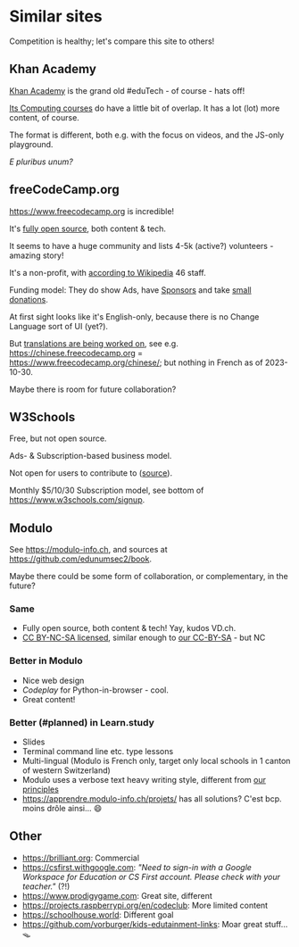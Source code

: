 # Similar sites

Competition is healthy; let's compare this site to others!

## Khan Academy

[Khan Academy](https://www.khanacademy.org) is the grand old #eduTech - of course - hats off!

[Its Computing courses](https://www.khanacademy.org/computing) do have a little bit of overlap. It has a lot (lot) more content, of course.

The format is different, both e.g. with the focus on videos, and the JS-only playground.

_E pluribus unum?_

## freeCodeCamp.org

https://www.freecodecamp.org is incredible!

It's [fully open source](https://github.com/freeCodeCamp/), both content & tech.

It seems to have a huge community and lists 4-5k (active?) volunteers - amazing story!

It's a non-profit, with [according to Wikipedia](https://en.wikipedia.org/wiki/FreeCodeCamp) 46 staff.

Funding model: They do show Ads, have [Sponsors](https://www.freecodecamp.org/news/sponsors/) and take [small donations](https://www.freecodecamp.org/donate/).

At first sight looks like it's English-only, because there is no Change Language sort of UI (yet?).

But [translations are being worked on](https://www.freecodecamp.org/news/help-translate-freecodecamp-language/), see e.g. https://chinese.freecodecamp.org = https://www.freecodecamp.org/chinese/; but nothing in French as of 2023-10-30.

Maybe there is room for future collaboration?

## W3Schools

Free, but not open source.

Ads- & Subscription-based business model.

Not open for users to contribute to ([source](https://w3schools.invisionzone.com/topic/63231-how-can-i-contribute/)).

Monthly $5/10/30 Subscription model, see bottom of https://www.w3schools.com/signup.

## Modulo

See https://modulo-info.ch, and sources at https://github.com/edunumsec2/book.

Maybe there could be some form of collaboration, or complementary, in the future?

### Same

- Fully open source, both content & tech! Yay, kudos VD.ch.
- [CC BY-NC-SA licensed](https://github.com/edunumsec2/book/blob/master/LICENCE.md),
  similar enough to [our CC-BY-SA](https://github.com/www-learn-study/saraswati.learn.study/blob/main/LICENSE) - but NC

### Better in Modulo

- Nice web design
- _Codeplay_ for Python-in-browser - cool.
- Great content!

### Better (#planned) in Learn.study

- Slides
- Terminal command line etc. type lessons
- Multi-lingual (Modulo is French only, target only local schools in 1 canton of western Switzerland)
- Modulo uses a verbose text heavy writing style, different from [our principles](../about/README.md#principles)
- https://apprendre.modulo-info.ch/projets/ has all solutions? C'est bcp. moins drôle ainsi... 😄

## Other

- https://brilliant.org: Commercial
- https://csfirst.withgoogle.com: _"Need to sign-in with a Google Workspace for Education or CS First account. Please check with your teacher."_ (?!)
- https://www.prodigygame.com: Great site, different
- https://projects.raspberrypi.org/en/codeclub: More limited content
- https://schoolhouse.world: Different goal
- https://github.com/vorburger/kids-edutainment-links: Moar great stuff... 🪤
